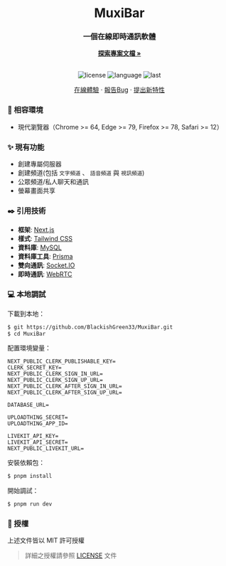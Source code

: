 <h1 align="center">MuxiBar</h1>
<div align="center">
  <h3>一個在線即時通訊軟體</h3>
  <a href="https://github.com/BlackishGreen33/MuxiBar"><strong>探索專案文檔 »</strong></a>
  <br />
  <br />
  
  ![license](https://img.shields.io/github/license/BlackishGreen33/MuxiBar)
  ![language](https://img.shields.io/github/languages/top/BlackishGreen33/MuxiBar)
  ![last](https://img.shields.io/github/last-commit/BlackishGreen33/MuxiBar)
  
  <a href="https://muxi-bar.vercel.app/" target="_blank">在線體驗</a>
  ·
  <a href="https://github.com/BlackishGreen33/MuxiBar/issues">報告Bug</a>
  ·
  <a href="https://github.com/BlackishGreen33/MuxiBar/issues">提出新特性</a>
</div>

### 🎯 相容環境

- 現代瀏覽器（Chrome >= 64, Edge >= 79, Firefox >= 78, Safari >= 12）

### ✨ 現有功能

- 創建專屬伺服器
- 創建頻道(包括 `文字頻道` 、 `語音頻道` 與 `視訊頻道`)
- 公眾頻道/私人聊天和通訊
- 螢幕畫面共享

### ✒️ 引用技術

- **框架**: [Next.js](https://nextjs.org)
- **樣式**: [Tailwind CSS](https://www.tailwindcss.cn/)
- **資料庫**: [MySQL](https://www.mysql.com/)
- **資料庫工具**: [Prisma](https://www.prisma.io/)
- **雙向通訊**: [Socket.IO](https://socket.io/)
- **即時通訊**: [WebRTC](https://webrtc.org/)

### 💻 本地調試

下載到本地：
```bash
$ git https://github.com/BlackishGreen33/MuxiBar.git
$ cd MuxiBar
```

配置環境變量：
```env
NEXT_PUBLIC_CLERK_PUBLISHABLE_KEY=
CLERK_SECRET_KEY=
NEXT_PUBLIC_CLERK_SIGN_IN_URL=
NEXT_PUBLIC_CLERK_SIGN_UP_URL=
NEXT_PUBLIC_CLERK_AFTER_SIGN_IN_URL=
NEXT_PUBLIC_CLERK_AFTER_SIGN_UP_URL=

DATABASE_URL=

UPLOADTHING_SECRET=
UPLOADTHING_APP_ID=

LIVEKIT_API_KEY=
LIVEKIT_API_SECRET=
NEXT_PUBLIC_LIVEKIT_URL=
```

安裝依賴包：
```bash
$ pnpm install
```

開始調試：
```bash
$ pnpm run dev
```

### 📝 授權

上述文件皆以 MIT 許可授權
> 詳細之授權請參照 [LICENSE](LICENSE) 文件

